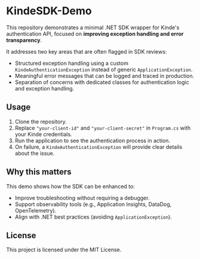 # KindeSDK-Demo

This repository demonstrates a minimal .NET SDK wrapper for Kinde's authentication API, focused on **improving exception handling and error transparency**.

It addresses two key areas that are often flagged in SDK reviews:
- Structured exception handling using a custom `KindeAuthenticationException` instead of generic `ApplicationException`.
- Meaningful error messages that can be logged and traced in production.
- Separation of concerns with dedicated classes for authentication logic and exception handling.

## Usage

1. Clone the repository.
2. Replace `"your-client-id"` and `"your-client-secret"` in `Program.cs` with your Kinde credentials.
3. Run the application to see the authentication process in action.
4. On failure, a `KindeAuthenticationException` will provide clear details about the issue.

## Why this matters

This demo shows how the SDK can be enhanced to:
- Improve troubleshooting without requiring a debugger.
- Support observability tools (e.g., Application Insights, DataDog, OpenTelemetry).
- Align with .NET best practices (avoiding `ApplicationException`).

## License

This project is licensed under the MIT License.


